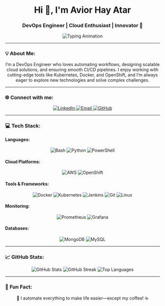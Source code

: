 <h1 align="center">Hi 👋, I'm Avior Hay Atar</h1>
<h3 align="center">DevOps Engineer | Cloud Enthusiast | Innovator 🚀</h3>

<p align="center">
  <img src="https://readme-typing-svg.herokuapp.com?color=%23F75C7E&center=true&vCenter=true&lines=Passionate+about+Cloud+and+Automation!;DevOps+is+a+Lifestyle!;Building+Scalable+Solutions!+💻" alt="Typing Animation" />
</p>

---

### 💡 **About Me:**
<p align="center">
  I’m a DevOps Engineer who loves automating workflows, designing scalable cloud solutions, and ensuring smooth CI/CD pipelines.  
  I enjoy working with cutting-edge tools like Kubernetes, Docker, and OpenShift, and I’m always eager to explore new technologies and solve complex challenges.  
</p>

---

### 🌐 **Connect with me:**
<p align="center">
  <a href="https://www.linkedin.com/in/your-profile/" target="_blank">
    <img src="https://img.shields.io/badge/LinkedIn-%230077B5.svg?&style=for-the-badge&logo=linkedin&logoColor=white" alt="LinkedIn"/>
  </a>
  <a href="mailto:your-email@example.com" target="_blank">
    <img src="https://img.shields.io/badge/Email-D14836?style=for-the-badge&logo=gmail&logoColor=white" alt="Email"/>
  </a>
  <a href="https://github.com/your-username" target="_blank">
    <img src="https://img.shields.io/badge/GitHub-100000?style=for-the-badge&logo=github&logoColor=white" alt="GitHub"/>
  </a>
</p>

---

### 💻 **Tech Stack:**

#### **Languages:**
<p align="center">
  <img src="https://img.shields.io/badge/Bash-4EAA25?style=for-the-badge&logo=gnu-bash&logoColor=white" alt="Bash"/>
  <img src="https://img.shields.io/badge/Python-3776AB?style=for-the-badge&logo=python&logoColor=white" alt="Python"/>
  <img src="https://img.shields.io/badge/PowerShell-5391FE?style=for-the-badge&logo=powershell&logoColor=white" alt="PowerShell"/>
</p>

#### **Cloud Platforms:**
<p align="center">
  <img src="https://img.shields.io/badge/AWS-FF9900?style=for-the-badge&logo=amazonaws&logoColor=white" alt="AWS"/>
  <img src="https://img.shields.io/badge/OpenShift-EE0000?style=for-the-badge&logo=redhatopenshift&logoColor=white" alt="OpenShift"/>
</p>

#### **Tools & Frameworks:**
<p align="center">
  <img src="https://img.shields.io/badge/Docker-2496ED?style=for-the-badge&logo=docker&logoColor=white" alt="Docker"/>
  <img src="https://img.shields.io/badge/Kubernetes-326CE5?style=for-the-badge&logo=kubernetes&logoColor=white" alt="Kubernetes"/>
  <img src="https://img.shields.io/badge/Jenkins-D24939?style=for-the-badge&logo=jenkins&logoColor=white" alt="Jenkins"/>
  <img src="https://img.shields.io/badge/Git-F05032?style=for-the-badge&logo=git&logoColor=white" alt="Git"/>
  <img src="https://img.shields.io/badge/Linux-FCC624?style=for-the-badge&logo=linux&logoColor=black" alt="Linux"/>
</p>

#### **Monitoring:**
<p align="center">
  <img src="https://img.shields.io/badge/Prometheus-E6522C?style=for-the-badge&logo=prometheus&logoColor=white" alt="Prometheus"/>
  <img src="https://img.shields.io/badge/Grafana-F46800?style=for-the-badge&logo=grafana&logoColor=white" alt="Grafana"/>
</p>

#### **Databases:**
<p align="center">
  <img src="https://img.shields.io/badge/MongoDB-47A248?style=for-the-badge&logo=mongodb&logoColor=white" alt="MongoDB"/>
  <img src="https://img.shields.io/badge/MySQL-4479A1?style=for-the-badge&logo=mysql&logoColor=white" alt="MySQL"/>
</p>

---

### 📈 **GitHub Stats:**
<p align="center">
  <img src="https://github-readme-stats.vercel.app/api?username=your-username&show_icons=true&theme=radical" alt="GitHub Stats"/>
  <img src="https://github-readme-streak-stats.herokuapp.com/?user=your-username&theme=radical" alt="GitHub Streak"/>
  <img src="https://github-readme-stats.vercel.app/api/top-langs/?username=your-username&layout=compact&theme=radical" alt="Top Languages"/>
</p>

---

### 🎯 **Fun Fact:**
<p align="center">🚀 I automate everything to make life easier—except my coffee! ☕</p>

